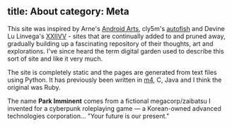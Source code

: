 title: About
category: Meta
---

This site was inspired by Arne's [Android Arts](http://androidarts.com), cly5m's [autofish](http://autofish.net) and Devine Lu Linvega's [XXIIVV](https://wiki.xxiivv.com) - sites that are continually added to and pruned away, gradually building up a fascinating repository of their thoughts, art and explorations. I've since heard the term digital garden used to describe this sort of site and like it very much.

The site is completely static and the pages are generated from text files using Python. It has previously been written in [m4](https://en.wikipedia.org/wiki/M4_(computer_language)), C, Java and I think the original was Ruby.

The name __Park Imminent__ comes from a fictional megacorp/zaibatsu I invented for a cyberpunk roleplaying game — a Korean-owned advanced technologies corporation... "Your future is our present."